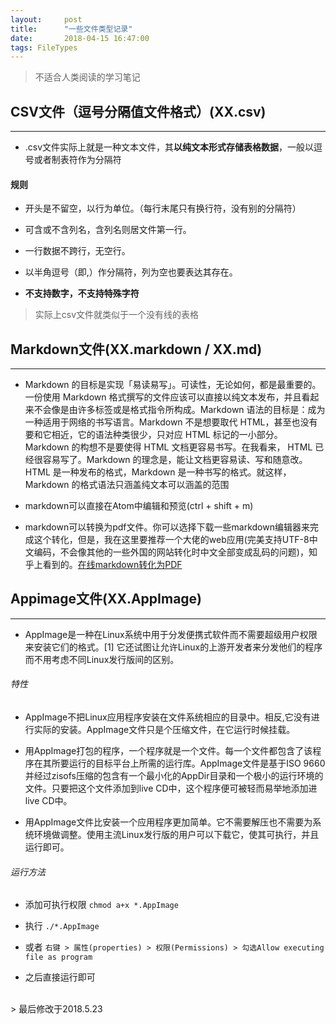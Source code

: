 ```yaml
---
layout:     post
title:      "一些文件类型记录"
date:       2018-04-15 16:47:00
tags: FileTypes
---
```

> 不适合人类阅读的学习笔记  

## CSV文件（逗号分隔值文件格式）(XX.csv)
---

- .csv文件实际上就是一种文本文件，其**以纯文本形式存储表格数据**，一般以逗号或者制表符作为分隔符

#### 规则
- 开头是不留空，以行为单位。（每行末尾只有换行符，没有别的分隔符）

- 可含或不含列名，含列名则居文件第一行。

- 一行数据不跨行，无空行。

- 以半角逗号（即,）作分隔符，列为空也要表达其存在。

- **不支持数字，不支持特殊字符**

> 实际上csv文件就类似于一个没有线的表格

## Markdown文件(XX.markdown / XX.md)
---
- Markdown 的目标是实现「易读易写」。可读性，无论如何，都是最重要的。一份使用 Markdown 格式撰写的文件应该可以直接以纯文本发布，并且看起来不会像是由许多标签或是格式指令所构成。Markdown 语法的目标是：成为一种适用于网络的书写语言。Markdown 不是想要取代 HTML，甚至也没有要和它相近，它的语法种类很少，只对应 HTML 标记的一小部分。Markdown 的构想不是要使得 HTML 文档更容易书写。在我看来， HTML 已经很容易写了。Markdown 的理念是，能让文档更容易读、写和随意改。HTML 是一种发布的格式，Markdown 是一种书写的格式。就这样，Markdown 的格式语法只涵盖纯文本可以涵盖的范围

- markdown可以直接在Atom中编辑和预览(ctrl + shift + m)

- markdown可以转换为pdf文件。你可以选择下载一些markdown编辑器来完成这个转化，但是，我在这里要推荐一个大佬的web应用(完美支持UTF-8中文编码，不会像其他的一些外国的网站转化时中文全部变成乱码的问题)，知乎上看到的。[在线markdown转化为PDF](http://www.mdtr2pdf.com/index_en.html)


## Appimage文件(XX.AppImage)
---

- AppImage是一种在Linux系统中用于分发便携式软件而不需要超级用户权限来安装它们的格式。[1] 它还试图让允许Linux的上游开发者来分发他们的程序而不用考虑不同Linux发行版间的区别。

###### 特性
- AppImage不把Linux应用程序安装在文件系统相应的目录中。相反,它没有进行实际的安装。AppImage文件只是个压缩文件，在它运行时候挂载。

- 用AppImage打包的程序，一个程序就是一个文件。每一个文件都包含了该程序在其所要运行的目标平台上所需的运行库。AppImage文件是基于ISO 9660并经过zisofs压缩的包含有一个最小化的AppDir目录和一个极小的运行环境的文件。只要把这个文件添加到live CD中，这个程序便可被轻而易举地添加进live CD中。

- 用AppImage文件比安装一个应用程序更加简单。它不需要解压也不需要为系统环境做调整。使用主流Linux发行版的用户可以下载它，使其可执行，并且运行即可。

###### 运行方法

- 添加可执行权限 `chmod a+x *.AppImage`

- 执行 `./*.AppImage`

- 或者 `右键 > 属性(properties) > 权限(Permissions) > 勾选Allow executing file as program`

- 之后直接运行即可

<br>
> 最后修改于2018.5.23
